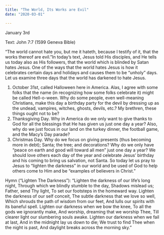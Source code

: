 ```yaml
---
title: "The World, Its Works are Evil"
date: "2020-03-01"

---
```


January 3rd

Text:  John 7:7 (1599 Geneva Bible)

“The world cannot hate you, but me it hateth, because I testify of it, that the works thereof are evil.”In today’s text, Jesus told His disciples, and He tells us today also as His followers, that the world which is blinded by Satan hates Jesus.  One of the ways that the world hates Jesus is how it celebrates certain days and holidays and causes them to be “unholy” days. Let us examine three days that the world has darkened to hate Jesus.
1. October 31st, called Halloween here in America. Alas, I agree with some folks that the name (in recognizing how some folks celebrate it) might be called Hell-o-ween.  Why do some people, even well-meaning Christians, make this day a birthday party for the devil by dressing up as the undead, vampires, witches, ghosts, devils, etc.?  My brethren, these
things ought not to be?
2. Thanksgiving Day. Why in America do we only want to give thanks to God for all the blessings that He has given us just one day a year?  Also, why do we just focus in our land on the turkey dinner, the football game, and the Macy’s Day parade?
3. Christmas Day. Why do we focus on giving presents (thus becoming more in debt); Santa; the tree; and decorations? Why do we only have “peace on earth and good will toward all men” just one day a year?  We should love others each day of the year and celebrate Jesus’ birthday and his coming to bring us salvation, not Santa.
So today let us pray to Jesus to “lighten the darkness” in our world and be used of God to help others come to Him and be “examples of believers in Christ.”

Hymn (“Lighten The Darkness”): “Lighten the darkness of our life’s long night, Through which we blindly stumble to the day, Shadows mislead us; Father, send Thy light, To set our footsteps in the homeward way. Lighten the darkness of our self conceit, The subtle darkness that we love so well, Which shrouds the path of wisdom from our feet, And lulls our spirits with its baneful spell. Lighten our darkness when we bow the knee, To all the gods we ignorantly make, And worship, dreaming that we worship Thee, Till clearer light our slumbering souls awake. Lighten our darkness when we fail at last, And in the midnight lay us down to die; We trust to find Thee when the night is past, And daylight breaks across the morning sky.”